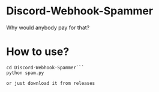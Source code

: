 # Discord-Webhook-Spammer
Why would anybody pay for that?
# How to use?
```git clone https://github.com/DorkYBru/Discord-Webhook-Spammer | 
cd Discord-Webhook-Spammer```
python spam.py

or just download it from releases
